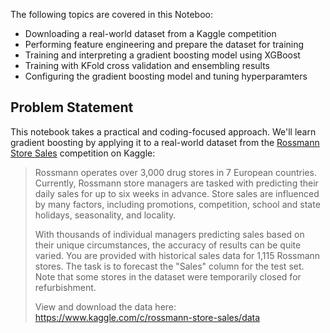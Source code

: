 The following topics are covered in this Noteboo:

- Downloading a real-world dataset from a Kaggle competition
- Performing feature engineering and prepare the dataset for training
- Training and interpreting a gradient boosting model using XGBoost
- Training with KFold cross validation and ensembling results
- Configuring the gradient boosting model and tuning hyperparamters

## Problem Statement

This notebook takes a practical and coding-focused approach. We'll learn gradient boosting by applying it to a real-world dataset from the [Rossmann Store Sales](https://www.kaggle.com/c/rossmann-store-sales) competition on Kaggle:

> Rossmann operates over 3,000 drug stores in 7 European countries. Currently, Rossmann store managers are tasked with predicting their daily sales for up to six weeks in advance. Store sales are influenced by many factors, including promotions, competition, school and state holidays, seasonality, and locality. 
>
>
> With thousands of individual managers predicting sales based on their unique circumstances, the accuracy of results can be quite varied. You are provided with historical sales data for 1,115 Rossmann stores. The task is to forecast the "Sales" column for the test set. Note that some stores in the dataset were temporarily closed for refurbishment.
>
> View and download the data here: https://www.kaggle.com/c/rossmann-store-sales/data
